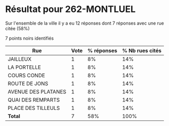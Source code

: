 # Résultat pour 262-MONTLUEL

Sur l'ensemble de la ville il y a eu 12 réponses dont 7 réponses avec une rue citée (58%)

7 points noirs identifiés

| Rue | Vote | % réponses | % Nb rues cités|
|-----|------|------------|----------------|
| JAILLEUX | 1 | 8% | 14%|
| LA PORTELLE | 1 | 8% | 14%|
| COURS CONDE | 1 | 8% | 14%|
| ROUTE DE JONS | 1 | 8% | 14%|
| AVENUE DES PLATANES | 1 | 8% | 14%|
| QUAI DES REMPARTS | 1 | 8% | 14%|
| PLACE DES TILLEULS | 1 | 8% | 14%|
| **Total** | 7 | 58% | 100%|
